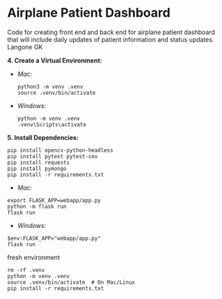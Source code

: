 # Airplane Patient Dashboard

Code for creating front end and back end for airplane patient dashboard that will include daily updates of patient information and status updates.
Langone GK 


**4. Create a Virtual Environment:**

- _Mac:_

  ```
  python3 -m venv .venv
  source .venv/bin/activate
  ```

- _Windows:_
  ```
  python -m venv .venv
  .venv\Scripts\activate
  ```

**5. Install Dependencies:**

```
pip install opencv-python-headless
pip install pytest pytest-cov
pip install requests
pip install pymongo
pip install -r requirements.txt
```

- _Mac:_
```
export FLASK_APP=webapp/app.py 
python -m flask run
flask run
```

- _Windows:_
```
$env:FLASK_APP="webapp/app.py"
flask run
```


fresh environment

```
rm -rf .venv
python -m venv .venv
source .venv/bin/activate  # On Mac/Linux
pip install -r requirements.txt

```
